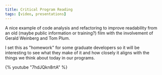 ```yaml
---
title: Critical Program Reading
tags: [video, presentations]
---
```


A nice example of code analysis and refactoring to improve readability from an old (maybe public information or training?) film with the involvement of Gerald Weinberg and Tom Plum.

I set this as "homework" for some graduate developers so it will be interesting to see what they make of it and how closely it aligns with the things we think about today in our
programs.

{% youtube "7hdJQkn8rtA" %}
